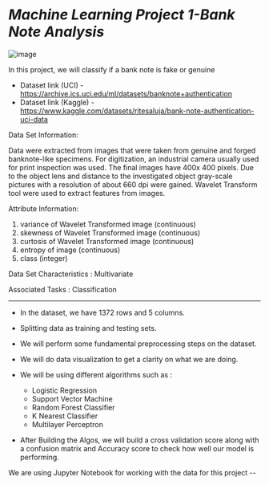 # *Machine Learning Project 1-Bank Note Analysis*


![image](https://user-images.githubusercontent.com/112689649/211123066-24b84e4b-d793-45fd-a3ba-790ae738fb2f.png)



In this project, we will classify if a bank note is fake or genuine

*   Dataset link (UCI) - https://archive.ics.uci.edu/ml/datasets/banknote+authentication
*   Dataset link (Kaggle) - https://www.kaggle.com/datasets/ritesaluja/bank-note-authentication-uci-data

Data Set Information:

Data were extracted from images that were taken from genuine and forged banknote-like specimens. For digitization, an industrial camera usually used for print inspection was used. The final images have 400x 400 pixels. Due to the object lens and distance to the investigated object gray-scale pictures with a resolution of about 660 dpi were gained. Wavelet Transform tool were used to extract features from images.

Attribute Information:

1. variance of Wavelet Transformed image (continuous)
2. skewness of Wavelet Transformed image (continuous)
3. curtosis of Wavelet Transformed image (continuous)
4. entropy of image (continuous)
5. class (integer)

Data Set Characteristics : Multivariate

Associated Tasks : Classification

-----------------------------------------------------------------------------------------------------------------------------------

*   In the dataset, we have 1372 rows and 5 columns.

*   Splitting data as training and testing sets.

*   We will perform some fundamental preprocessing steps on the dataset.

*   We will do data visualization to get a clarity on what we are doing.

*   We will be using different algorithms such as :
    * Logistic Regression
    * Support Vector Machine
    * Random Forest Classifier
    * K Nearest Classifier
    * Multilayer Perceptron
    
*   After Building the Algos, we will build a cross validation score along with a confusion matrix and Accuracy score to check how well our model is performing.


We are using Jupyter Notebook for working with the data for this project --



